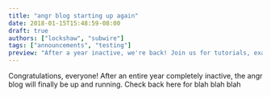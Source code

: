 ```yaml
---
title: "angr blog starting up again"
date: 2018-01-15T15:48:59-08:00
draft: true
authors: ["lockshaw", "subwire"]
tags: ["announcements", "testing"]
preview: "After a year inactive, we're back! Join us for tutorials, examples, and announcements in 2018!"
---
```


Congratulations, everyone! After an entire year completely inactive, the angr blog will finally be up and running.
Check back here for blah blah blah
